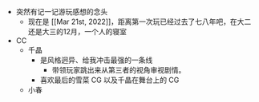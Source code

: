 - 突然有记一记游玩感想的念头
	- 现在是 [[Mar 21st, 2022]]，距离第一次玩已经过去了七八年吧，在大二还是大三的12月，一个人的寝室
- CC
	- 千晶
		- 是风格迥异、给我冲击最强的一条线
			- 带领玩家跳出来从第三者的视角审视剧情。
		- 喜欢最后的雪菜 CG 以及千晶在舞台上的 CG
	- 小春
